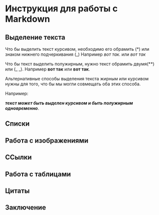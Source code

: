 #  Инструкция для работы с Markdown

## Выделение текста 

Что бы выделить текст курсивом, необходимо его обрамить (*) или знаком нижнего подчеркивания (_) Например *вот так.* или _вот так_

Что бы текст выделить полужирным, нужно текст обрамить двумя(**) или (_ _). Например **вот так** или __вот так__.

Альтернативные способы выделения текста жирным или курсивом нужны для того, что бы мы могли совмещать оба этих способа.

Например:

**_текст может быть выделен курсивом и быть полужирным одновременно_**.

## Списки

##  Работа с изображениями

## ССылки

## Работа с таблицами 

## Цитаты

## Заключение